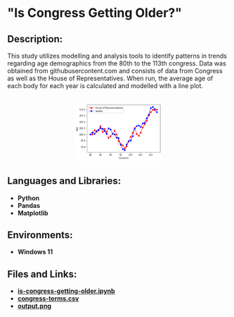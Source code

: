 <h1>"Is Congress Getting Older?"</h1>

<h2>Description:</h2>
This study utilizes modelling and analysis tools to identify patterns in trends regarding age demographics from the 80th to the 113th congress. Data was obtained from githubusercontent.com and consists of data from Congress as well as the House of Representatives. When run, the average age of each body for each year is calculated and modelled with a line plot.
<br />

<p align="center">
<br />
<img src="https://github.com/andrew-disario/is-congress-getting-older/blob/main/output.png?raw=true" height="40%" width="40%" alt="Is Congress Getting Older?"/>
<br />

<h2>Languages and Libraries:</h2>

- <b>Python</b> 
- <b>Pandas</b>
- <b>Matplotlib</b>

<h2>Environments:</h2>

- <b>Windows 11</b> 

<h2>Files and Links:</h2>

- <b>[is-congress-getting-older.ipynb](https://github.com/andrew-disario/is-congress-getting-older/blob/main/is-congress-getting-older.ipynb)</b> 
- <b>[congress-terms.csv](https://raw.githubusercontent.com/fivethirtyeight/data/master/congress-age/congress-terms.csv)</b> 
- <b>[output.png](https://github.com/andrew-disario/is-congress-getting-older/blob/main/output.png)</b> 
